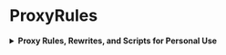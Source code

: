 # ProxyRules
<details>
  <summary><strong>Proxy Rules, Rewrites, and Scripts for Personal Use</strong></summary>

> **Disclaimer**: This repository is intended for **learning purposes only**. Please do not use any of these rules for commercial purposes.

> **Contact**: If there is any infringement, please get in touch, and I will promptly remove the content.

</details>
